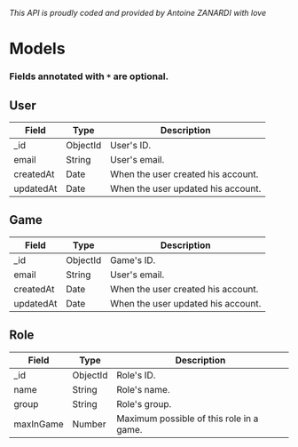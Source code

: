 *This API is proudly coded and provided by Antoine ZANARDI with love*

# Models

### Fields annotated with `*` are optional.

## <a id="user-model"></a>User

| Field                | Type     | Description                                                         |
|----------------------|----------|---------------------------------------------------------------------|
| _id                  | ObjectId | User's ID.                                                     |
| email                | String   | User's email.                                                     |
| createdAt            | Date     | When the user created his account.                                                     |
| updatedAt            | Date     | When the user updated his account.                                                     |

## <a id="game-model"></a>Game

| Field                | Type     | Description                                                         |
|----------------------|----------|---------------------------------------------------------------------|
| _id                  | ObjectId | Game's ID.                                                     |
| email                | String   | User's email.                                                     |
| createdAt            | Date     | When the user created his account.                                                     |
| updatedAt            | Date     | When the user updated his account.                                                     |

## <a id="role-model"></a>Role

| Field                | Type     | Description                                                         |
|----------------------|----------|---------------------------------------------------------------------|
| _id                  | ObjectId | Role's ID.                                                     |
| name                 | String   | Role's name.                                                     |
| group                | String   | Role's group.                                                     |
| maxInGame            | Number   | Maximum possible of this role in a game.                                                     |